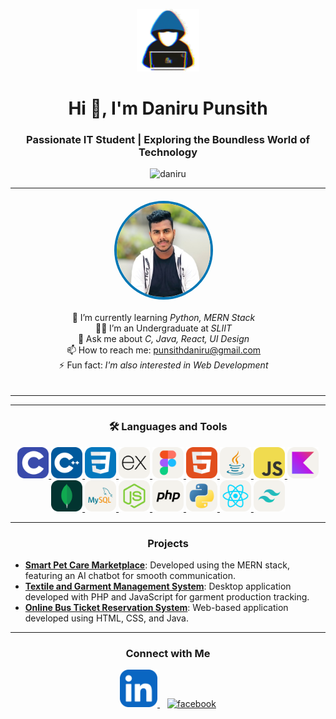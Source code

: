<p align="center">
  <img src="https://github.com/Daniru12/Daniru12/blob/main/about.gif" width="100px">
</p>

<h1 align="center">Hi 👋, I'm Daniru Punsith</h1>
<h3 align="center">Passionate IT Student | Exploring the Boundless World of Technology</h3>

<p align="center">
  
  <img src="https://komarev.com/ghpvc/?username=vishmithahash&label=Profile%20views&color=0e75b6&style=flat" alt="daniru" />
</p>

<table align="center">
  <tr>
  <td width="100%" align="center" style="vertical-align: middle; padding: 20px;">
  <div style="display: flex; flex-direction: column; align-items: center; max-width: 600px; margin: 0 auto;">
    <!-- Centered circular image -->
    <img src="https://github.com/Daniru12/Daniru12/blob/main/linkdin.jpg" alt="Profile Picture" 
         style="width: 150px; height: 150px; border-radius: 50%; object-fit: cover; margin-bottom: 20px; border: 4px solid #0077B5;">
    
  <ul style="list-style: none; padding-left: 0; margin-top: 0;">
    <li>🌱 I’m currently learning <em>Python, MERN Stack</em></li>
    <li>🧑‍🎓 I’m an Undergraduate at <em>SLIIT</em></li>
    <li>💬 Ask me about <em>C, Java, React, UI Design</em></li>
    <li>📫 How to reach me: <a href="mailto:punsithdaniru@gmail.com">punsithdaniru@gmail.com</a></li>
    <li>⚡ Fun fact: <em>I'm also interested in Web Development</em></li>
  </ul>
</td>

<td width="50%" align="center">
       <img src="https://raw.githubusercontent.com/daniru12/daniru12/main/animation.gif" width="500px">
    </td>
    
  </tr>
</table>

---

<h3 align="center">🛠 Languages and Tools</h3>

<p align="center">
  <a href="https://www.cprogramming.com/" target="_blank">
    <img src="https://github.com/tandpfun/skill-icons/blob/main/icons/C.svg" alt="c" width="50" height="50"/>
  </a>
  <a href="https://www.w3schools.com/cpp/" target="_blank">
    <img src="https://github.com/tandpfun/skill-icons/blob/main/icons/CPP.svg" alt="cplusplus" width="50" height="50"/>
  </a>
  <a href="https://www.w3schools.com/css/" target="_blank">
    <img src="https://github.com/tandpfun/skill-icons/blob/main/icons/CSS.svg" alt="css3" width="50" height="50"/>
  </a>
  <a href="https://expressjs.com" target="_blank">
    <img src="https://github.com/tandpfun/skill-icons/blob/main/icons/ExpressJS-Light.svg" alt="express" width="50" height="50"/>
  </a>
  <a href="https://www.figma.com/" target="_blank">
    <img src="https://github.com/tandpfun/skill-icons/blob/main/icons/Figma-Light.svg" alt="figma" width="50" height="50"/>
  </a>
  <a href="https://www.w3.org/html/" target="_blank">
    <img src="https://github.com/tandpfun/skill-icons/blob/main/icons/HTML.svg" alt="html5" width="50" height="50"/>
  </a>
  <a href="https://www.java.com" target="_blank">
    <img src="https://github.com/tandpfun/skill-icons/blob/main/icons/Java-Light.svg" alt="java" width="50" height="50"/>
  </a>
  <a href="https://developer.mozilla.org/en-US/docs/Web/JavaScript" target="_blank">
    <img src="https://github.com/tandpfun/skill-icons/blob/main/icons/JavaScript.svg" alt="javascript" width="50" height="50"/>
  </a>
  <a href="https://kotlinlang.org" target="_blank">
    <img src="https://github.com/tandpfun/skill-icons/blob/main/icons/Kotlin-Light.svg" alt="kotlin" width="50" height="50"/>
  </a>
  <a href="https://www.mongodb.com/" target="_blank">
    <img src="https://github.com/tandpfun/skill-icons/blob/main/icons/MongoDB.svg" alt="mongodb" width="50" height="50"/>
  </a>
  <a href="https://www.mysql.com/" target="_blank">
    <img src="https://github.com/tandpfun/skill-icons/blob/main/icons/MySQL-Light.svg" alt="mysql" width="50" height="50"/>
  </a>
  <a href="https://nodejs.org" target="_blank">
    <img src="https://github.com/tandpfun/skill-icons/blob/main/icons/NodeJS-Light.svg" alt="nodejs" width="50" height="50"/>
  </a>
  <a href="https://www.php.net" target="_blank">
    <img src="https://github.com/tandpfun/skill-icons/blob/main/icons/PHP-Light.svg" alt="php" width="50" height="50"/>
  </a>
  <a href="https://www.python.org" target="_blank">
    <img src="https://github.com/tandpfun/skill-icons/blob/main/icons/Python-Light.svg" alt="python" width="50" height="50"/>
  </a>
  <a href="https://reactjs.org/" target="_blank">
    <img src="https://github.com/tandpfun/skill-icons/blob/main/icons/React-Light.svg" alt="react" width="50" height="50"/>
  </a>
  <a href="https://tailwindcss.com/" target="_blank">
    <img src="https://github.com/tandpfun/skill-icons/blob/main/icons/TailwindCSS-Light.svg" alt="tailwind" width="50" height="50"/>
  </a>
</p>

---

<h3 align="center">Projects</h3>

<ul>
  <li><strong><a href="https://paw-go.vercel.app/" target="_blank">Smart Pet Care Marketplace</a></strong>: Developed using the MERN stack, featuring an AI chatbot for smooth communication.</li>
  <li><strong><a href="https://github.com/Daniru12/Textile-Garment_Management-System" target="_blank">Textile and Garment Management System</a></strong>: Desktop application developed with PHP and JavaScript for garment production tracking.</li>
  <li><strong><a href="https://github.com/Daniru12/Bus-Ticket-Reservation-System" target="_blank">Online Bus Ticket Reservation System</a></strong>: Web-based application developed using HTML, CSS, and Java.</li>
</ul>

---

<h3 align="center">Connect with Me</h3>
<p align="center">
  <a href="https://www.linkedin.com/in/daniru-punsith-b96288312/" target="_blank">
    <img src="https://github.com/Vishmithahash/Skill-Icons/blob/main/icons/LinkedIn.svg" alt="linkedin" width="60" height="60"/>
  </a>
  &nbsp;&nbsp;
  <a href="https://www.facebook.com/daniru.ranathunga" target="_blank">
    <img src="https://raw.githubusercontent.com/rahuldkjain/github-profile-readme-generator/master/src/images/icons/Social/facebook.svg" alt="facebook" width="60" height="60"/>
  </a>
</p>
